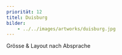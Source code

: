 ```yaml
---
priorität: 12
titel: Duisburg
bilder:
    - ../../images/artworks/duisburg.jpg
---
```


Grösse & Layout nach Absprache
